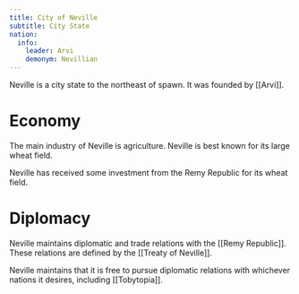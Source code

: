 ```yaml
---
title: City of Neville
subtitle: City State
nation:
  info:
    leader: Arvi
    demonym: Nevillian
---
```


Neville is a city state to the northeast of spawn. It was founded by [[Arvi]].

# Economy
The main industry of Neville is agriculture. Neville is best known for its large wheat field.

Neville has received some investment from the Remy Republic for its wheat field.

# Diplomacy
Neville maintains diplomatic and trade relations with the [[Remy Republic]]. These relations are defined by the [[Treaty of Neville]].

Neville maintains that it is free to pursue diplomatic relations with whichever nations it desires, including [[Tobytopia]].